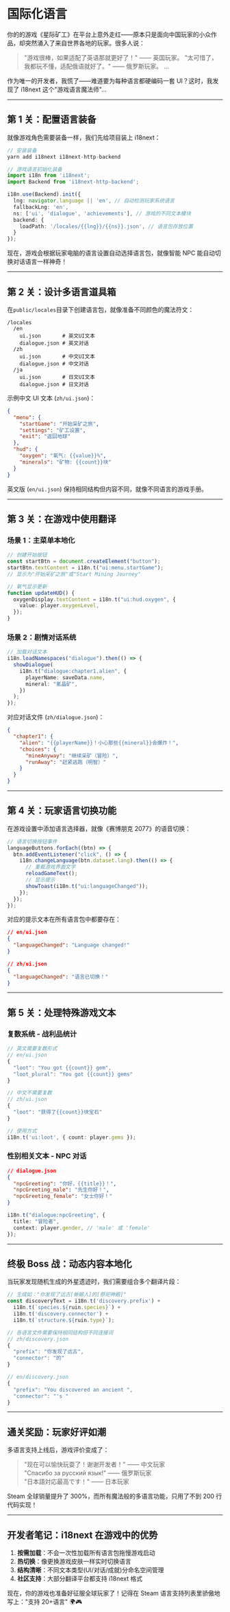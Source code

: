 # 国际化语言

你的的游戏《星际矿工》在平台上意外走红——原本只是面向中国玩家的小众作品，却突然涌入了来自世界各地的玩家。很多人说：

> "游戏很棒，如果适配了英语那就更好了！" —— 英国玩家。
> "太可惜了，我都玩不懂，适配俄语就好了。" —— 俄罗斯玩家。
> ...

作为唯一的开发者，我慌了——难道要为每种语言都硬编码一套 UI？这时，我发现了 i18next 这个"游戏语言魔法师"...

---

## 第 1 关：配置语言装备

就像游戏角色需要装备一样，我们先给项目装上 i18next：

```typescript
// 安装装备
yarn add i18next i18next-http-backend

// 游戏语言初始化装备
import i18n from 'i18next';
import Backend from 'i18next-http-backend';

i18n.use(Backend).init({
  lng: navigator.language || 'en', // 自动检测玩家系统语言
  fallbackLng: 'en',
  ns: ['ui', 'dialogue', 'achievements'], // 游戏的不同文本模块
  backend: {
    loadPath: '/locales/{{lng}}/{{ns}}.json', // 语言包存放位置
  }
});
```

现在，游戏会根据玩家电脑的语言设置自动选择语言包，就像智能 NPC 能自动切换对话语言一样神奇！

---

## 第 2 关：设计多语言道具箱

在`public/locales`目录下创建语言包，就像准备不同颜色的魔法符文：

```
/locales
  /en
    ui.json       # 英文UI文本
    dialogue.json # 英文对话
  /zh
    ui.json       # 中文UI文本
    dialogue.json # 中文对话
  /ja
    ui.json       # 日文UI文本
    dialogue.json # 日文对话
```

示例中文 UI 文本 (`zh/ui.json`)：

```json
{
  "menu": {
    "startGame": "开始采矿之旅",
    "settings": "矿工设置",
    "exit": "返回地球"
  },
  "hud": {
    "oxygen": "氧气: {{value}}%",
    "minerals": "矿物: {{count}}块"
  }
}
```

英文版 (`en/ui.json`) 保持相同结构但内容不同，就像不同语言的游戏手册。

---

## 第 3 关：在游戏中使用翻译

### 场景 1：主菜单本地化

```typescript
// 创建开始按钮
const startBtn = document.createElement("button");
startBtn.textContent = i18n.t("ui:menu.startGame");
// 显示为"开始采矿之旅"或"Start Mining Journey"

// 氧气显示更新
function updateHUD() {
  oxygenDisplay.textContent = i18n.t("ui:hud.oxygen", {
    value: player.oxygenLevel,
  });
}
```

### 场景 2：剧情对话系统

```typescript
// 加载对话文本
i18n.loadNamespaces("dialogue").then(() => {
  showDialogue(
    i18n.t("dialogue:chapter1.alien", {
      playerName: saveData.name,
      mineral: "氪晶矿",
    })
  );
});
```

对应对话文件 (`zh/dialogue.json`)：

```json
{
  "chapter1": {
    "alien": "{{playerName}}！小心那些{{mineral}}会爆炸！",
    "choices": {
      "mineAnyway": "继续采矿（冒险）",
      "runAway": "赶紧逃跑（明智）"
    }
  }
}
```

---

## 第 4 关：玩家语言切换功能

在游戏设置中添加语言选择器，就像《赛博朋克 2077》的语音切换：

```typescript
// 语言切换按钮事件
languageButtons.forEach((btn) => {
  btn.addEventListener("click", () => {
    i18n.changeLanguage(btn.dataset.lang).then(() => {
      // 重载游戏界面文字
      reloadGameText();
      // 显示提示
      showToast(i18n.t("ui:languageChanged"));
    });
  });
});
```

对应的提示文本在所有语言包中都要存在：

```json
// en/ui.json
{
  "languageChanged": "Language changed!"
}

// zh/ui.json
{
  "languageChanged": "语言已切换！"
}
```

---

## 第 5 关：处理特殊游戏文本

### 复数系统 - 战利品统计

```typescript
// 英文需要复数形式
// en/ui.json
{
  "loot": "You got {{count}} gem",
  "loot_plural": "You got {{count}} gems"
}

// 中文不需要复数
// zh/ui.json
{
  "loot": "获得了{{count}}块宝石"
}

// 使用方式
i18n.t('ui:loot', { count: player.gems });
```

### 性别相关文本 - NPC 对话

```json
// dialogue.json
{
  "npcGreeting": "你好，{{title}}！",
  "npcGreeting_male": "先生你好！",
  "npcGreeting_female": "女士你好！"
}
```

```typescript
i18n.t("dialogue:npcGreeting", {
  title: "冒险者",
  context: player.gender, // 'male' 或 'female'
});
```

---

## 终极 Boss 战：动态内容本地化

当玩家发现随机生成的外星遗迹时，我们需要组合多个翻译片段：

```typescript
// 生成如："你发现了远古[蜥蜴人]的[祭祀神殿]"
const discoveryText = i18n.t('discovery.prefix') +
  i18n.t(`species.${ruin.species}`) +
  i18n.t('discovery.connector') +
  i18n.t(`structure.${ruin.type}`);

// 各语言文件需要保持相同结构但不同连接词
// zh/discovery.json
{
  "prefix": "你发现了远古",
  "connector": "的"
}

// en/discovery.json
{
  "prefix": "You discovered an ancient ",
  "connector": "'s "
}
```

---

## 通关奖励：玩家好评如潮

多语言支持上线后，游戏评价变成了：

> "现在可以愉快玩耍了！谢谢开发者！" —— 中文玩家  
> "Спасибо за русский язык!" —— 俄罗斯玩家  
> "日本語対応最高です！" —— 日本玩家

Steam 全球销量提升了 300%，而所有魔法般的多语言功能，只用了不到 200 行代码实现！

---

## 开发者笔记：i18next 在游戏中的优势

1. **按需加载**：不会一次性加载所有语言包拖慢游戏启动
2. **热切换**：像更换游戏皮肤一样实时切换语言
3. **结构清晰**：不同文本类型(UI/对话/成就)分命名空间管理
4. **社区支持**：大部分翻译平台都支持 i18next 格式

现在，你的游戏也准备好征服全球玩家了！记得在 Steam 语言支持列表里骄傲地写上："支持 20+语言" 🌍🎮
